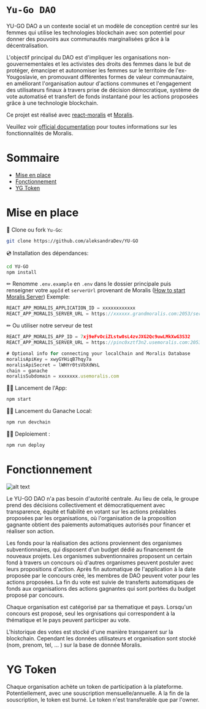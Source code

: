 # `Yu-Go DAO`

YU-GO DAO a un contexte social et un modèle de conception centré sur les femmes qui utilise les technologies blockchain avec son potentiel pour donner des pouvoirs aux communautés marginalisées grâce à la décentralisation.

L'objectif principal du DAO est d'impliquer les organisations non-gouvernementales et les activistes des droits des femmes dans le but de protéger, émanciper et autonomiser les femmes sur le territoire de l'ex-Yougoslavie, en promouvant différentes formes de valeur communautaire, en améliorant l'organisation autour d'actions communes et l'engagement des utilisateurs finaux à travers prise de décision démocratique, système de vote automatisé et transfert de fonds instantané pour les actions proposées grâce à une technologie blockchain.

Ce projet est réalisé avec [react-moralis](https://github.com/MoralisWeb3/react-moralis) et [Moralis](https://moralis.io?utm_source=github&utm_medium=readme&utm_campaign=ethereum-boilerplate).

Veuillez voir [official documentation](https://docs.moralis.io/#user) pour toutes informations sur les fonctionnalités de Moralis.

# Sommaire

- [ Mise en place](#-quick-start)
- [ Fonctionnement](#-fonctionnement)
- [ YG Token](#-yg-token)

# Mise en place

📄 Clone ou fork `Yu-Go`:

```sh
git clone https://github.com/aleksandraDev/YU-GO
```

💿 Installation des dépendances:

```sh
cd YU-GO
npm install
```

✏ Renomme `.env.example` en `.env` dans le dossier principale puis renseigner votre `appId` et `serverUrl` provenant de Moralis ([How to start Moralis Server](https://docs.moralis.io/moralis-server/getting-started/create-a-moralis-server))
Exemple:

```jsx
REACT_APP_MORALIS_APPLICATION_ID = xxxxxxxxxxxx
REACT_APP_MORALIS_SERVER_URL = https://xxxxxx.grandmoralis.com:2053/server
```

✏ Ou utiliser notre serveur de test

```jsx
REACT_APP_MORALIS_APP_ID = 7xj9eFvOciZLstw0sL4zvJXG2Qc9uwLMkXwG3S32
REACT_APP_MORALIS_SERVER_URL = https://pinc0xztf3n2.usemoralis.com:2053/server

# Optional info for connecting your localChain and Moralis Database
moralisApiKey = xwyGYHiqB7hqy7a
moralisApiSecret = lWHYr0tsVbXdWsL
chain = ganache
moralisSubdomain = xxxxxxx.usemoralis.com
```

🚴‍♂️ Lancement de l'App:

```sh
npm start
```

🚴‍♂️ Lancement du Ganache Local:

```sh
npm run devchain
```

🚴‍♂️ Deploiement :

```sh
npm run deploy
```

# Fonctionnement

![alt text](https://i.ibb.co/GCBR8jz/how-it-works.png)

Le YU-GO DAO n'a pas besoin d'autorité centrale. Au lieu de cela, le groupe prend des décisions collectivement et démocratiquement avec transparence, équité et fiabilité en votant sur les actions préalables proposées par les organisations, où l'organisation de la proposition gagnante obtient des paiements automatiques autorisés pour financer et réaliser son action.

Les fonds pour la réalisation des actions proviennent des organismes subventionnaires, qui disposent d'un budget dédié au financement de nouveaux projets. Les organismes subventionnaires proposent un certain fond à travers un concours où d'autres organismes peuvent postuler avec leurs propositions d'action. Après fin automatique de l'application à la date proposée par le concours créé, les membres de DAO peuvent voter pour les actions proposées. La fin du vote est suivie de transferts automatiques de fonds aux organisations des actions gagnantes qui sont portées du budget proposé par concours.

Chaque organisation est catégorisé par sa thematique et pays. Lorsqu'un concours est proposé, seul les orgnisations qui correspondent à la thématique et le pays peuvent participer au vote.

L'historique des votes est stocké d'une manière transparent sur la blockchain. Cependant les données utilisateurs et organisation sont stocké (nom, prenom, tel, ... ) sur la base de donnée Moralis.

# YG Token

Chaque organisation achète un token de participation à la plateforme. Potentiellement, avec une souscription mensuelle/annuelle. A la fin de la souscription, le token est burné. Le token n'est transferable que par l'owner.
